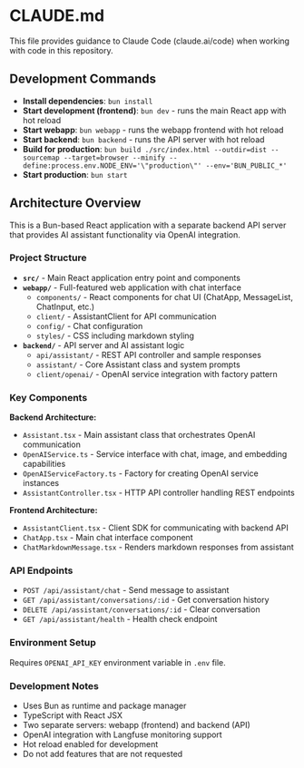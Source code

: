 # CLAUDE.md

This file provides guidance to Claude Code (claude.ai/code) when working with code in this repository.

## Development Commands

- **Install dependencies**: `bun install`
- **Start development (frontend)**: `bun dev` - runs the main React app with hot reload
- **Start webapp**: `bun webapp` - runs the webapp frontend with hot reload  
- **Start backend**: `bun backend` - runs the API server with hot reload
- **Build for production**: `bun build ./src/index.html --outdir=dist --sourcemap --target=browser --minify --define:process.env.NODE_ENV='\"production\"' --env='BUN_PUBLIC_*'`
- **Start production**: `bun start`

## Architecture Overview

This is a Bun-based React application with a separate backend API server that provides AI assistant functionality via OpenAI integration.

### Project Structure

- **`src/`** - Main React application entry point and components
- **`webapp/`** - Full-featured web application with chat interface
  - `components/` - React components for chat UI (ChatApp, MessageList, ChatInput, etc.)
  - `client/` - AssistantClient for API communication
  - `config/` - Chat configuration
  - `styles/` - CSS including markdown styling
- **`backend/`** - API server and AI assistant logic
  - `api/assistant/` - REST API controller and sample responses
  - `assistant/` - Core Assistant class and system prompts
  - `client/openai/` - OpenAI service integration with factory pattern

### Key Components

**Backend Architecture:**
- `Assistant.tsx` - Main assistant class that orchestrates OpenAI communication
- `OpenAIService.ts` - Service interface with chat, image, and embedding capabilities
- `OpenAIServiceFactory.ts` - Factory for creating OpenAI service instances
- `AssistantController.tsx` - HTTP API controller handling REST endpoints

**Frontend Architecture:**
- `AssistantClient.tsx` - Client SDK for communicating with backend API
- `ChatApp.tsx` - Main chat interface component
- `ChatMarkdownMessage.tsx` - Renders markdown responses from assistant

### API Endpoints

- `POST /api/assistant/chat` - Send message to assistant
- `GET /api/assistant/conversations/:id` - Get conversation history
- `DELETE /api/assistant/conversations/:id` - Clear conversation
- `GET /api/assistant/health` - Health check endpoint

### Environment Setup

Requires `OPENAI_API_KEY` environment variable in `.env` file.

### Development Notes

- Uses Bun as runtime and package manager
- TypeScript with React JSX
- Two separate servers: webapp (frontend) and backend (API)
- OpenAI integration with Langfuse monitoring support
- Hot reload enabled for development
- Do not add features that are not requested